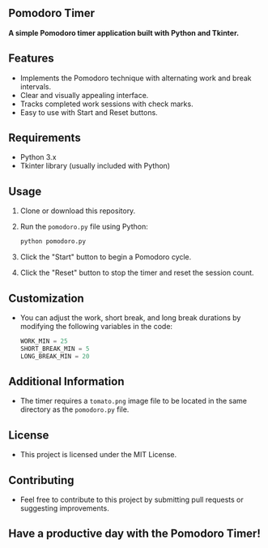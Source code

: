 ## Pomodoro Timer

**A simple Pomodoro timer application built with Python and Tkinter.**

## Features

- Implements the Pomodoro technique with alternating work and break intervals.
- Clear and visually appealing interface.
- Tracks completed work sessions with check marks.
- Easy to use with Start and Reset buttons.

## Requirements

- Python 3.x
- Tkinter library (usually included with Python)

## Usage

1. Clone or download this repository.
2. Run the `pomodoro.py` file using Python:

   ```bash
   python pomodoro.py
   ```

3. Click the "Start" button to begin a Pomodoro cycle.
4. Click the "Reset" button to stop the timer and reset the session count.

## Customization

- You can adjust the work, short break, and long break durations by modifying the following variables in the code:

   ```python
   WORK_MIN = 25
   SHORT_BREAK_MIN = 5
   LONG_BREAK_MIN = 20
   ```

## Additional Information

- The timer requires a `tomato.png` image file to be located in the same directory as the `pomodoro.py` file.

## License

- This project is licensed under the MIT License.

## Contributing

- Feel free to contribute to this project by submitting pull requests or suggesting improvements.

## Have a productive day with the Pomodoro Timer! 
